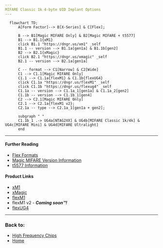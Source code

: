 ```yaml
---
MIFARE Classic 1k 4-byte UID Implant Options
---
```


```mermaid
  flowchart TD;
      A[Form Factor]--> B[X-Series] & C[Flex];

      B --> B1[Magic MIFARE Only] & B2[Magic MIFARE + t5577]
      B1 --> B1.1{xM1}
      click B1.1 "https://dngr.us/xm1" _self
      B1.1 -- version --> B1.1a[gen1a] & B1.1b[gen2]
      B2 --> B2.1{xMagic}
      click B2.1 "https://dngr.us/xmagic" _self
      B2.1 -- version --> B2.1a[gen1a]

      C -- format --> C1[Narrow] & C2[Wide]
      C1 --> C1.1[Magic MIFARE Only]
      C1.1 --> C1.1a{flexM1} & C1.1b{flexUG4}
      click C1.1a "https://dngr.us/flexM1" _self
      click C1.1b "https://dngr.us/flexug4" _self
      C1.1a -- version --> C1.1a_1[gen1a] & C1.1a_2[gen2]
      C1.1b -- version --> C1.1b_1[gen4]
      C2 --> C2.1[Magic MIFARE Only]
      C2.1 --> C2.1a{flexM1 v2};
      C2.1a -- type --> C2.1a_1[gen1a + gen2];

      subgraph " "
      C1.1b_1 .-> UG4a[NTAG2XX] & UG4b[MIFARE Classic 1k/4k] & UG4c[MIFARE Mini] & UG4d[MIFARE Ultralight]
      end      
```

---

#### Further Reading
- [Flex Formats](FLEX_FORMATS.md)
- [Magic MIFARE Version Information](MAGIC_MIFARE_VERSIONS.md)
- [t5577 Information](T5577.md)

#### Product Links
- [xM1](https://dngr.us/xm1)
- [xMagic](https://dngr.us/xmagic)
- [flexM1](https://dngr.us/flexm1)
- flexM1 v2 - ***Coming soon™!***
- [flexUG4](https://dngr.us/flexug4)

---
### Back to:
- [High Frequency Chips](HIGH_FREQUENCY_CHIPS.md)
- [Home](../README.md)

